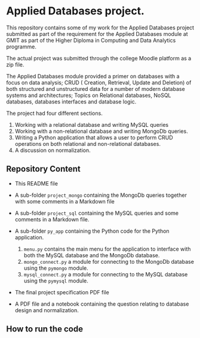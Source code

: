 # Applied Databases project.

This repository contains some of my work for the Applied Databases project submitted as part of the requirement for the Applied Databases module at GMIT as part of the Higher Diploma in Computing and Data Analytics programme.

The actual project was submitted through the college Moodle platform as a zip file. 

The Applied Databases module provided a primer on databases with a focus on data analysis; CRUD ( Creation, Retrieval, Update and Deletion) of both structured and unstructured data for a number of modern database systems and architectures; Topics on Relational databases, NoSQL databases, databases interfaces and database logic.

The project had four different sections.
1. Working with a relational database and writing MySQL queries
2. Working with a non-relational database and writing MongoDb queries.
3. Writing a Python application that allows a user to perform CRUD operations on both relational and non-relational databases. 
4. A discussion on normalization. 

## Repository Content

- This README file
- A sub-folder `project_mongo` containing the MongoDb queries together with some comments in a Markdown file
- A sub-folder `project_sql` containing the MySQL queries and some comments in a Markdown file.
- A sub-folder `py_app` containing the Python code for the Python application. 
  1. `menu.py` contains the main menu for the application to interface with both the MySQL database and the MongoDb database.
  2. `mongo_connect.py` a module for connecting to the MongoDb database using the `pymongo` module.
  3. `mysql_connect.py` a module for connecting to the MySQL database using the `pymysql` module.

- The final project specification PDF file
- A PDF file and a notebook containing the question relating to database design and normalization. 
## How to run the code








